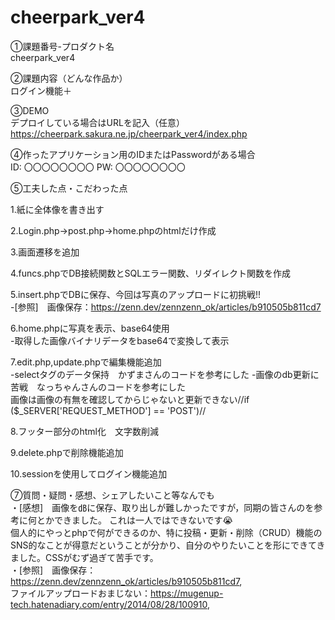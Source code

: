 # cheerpark_ver4  
①課題番号-プロダクト名  
cheerpark_ver4  

②課題内容（どんな作品か）  
ログイン機能＋  

③DEMO  
デプロイしている場合はURLを記入（任意） https://cheerpark.sakura.ne.jp/cheerpark_ver4/index.php  

④作ったアプリケーション用のIDまたはPasswordがある場合    
ID: 〇〇〇〇〇〇〇〇
PW: 〇〇〇〇〇〇〇〇

⑤工夫した点・こだわった点  

1.紙に全体像を書き出す  

2.Login.php→post.php→home.phpのhtmlだけ作成  

3.画面遷移を追加  

4.funcs.phpでDB接続関数とSQLエラー関数、リダイレクト関数を作成  
 
5.insert.phpでDBに保存、今回は写真のアップロードに初挑戦!!  
-[参照]　画像保存：https://zenn.dev/zennzenn_ok/articles/b910505b811cd7  

6.home.phpに写真を表示、base64使用  
-取得した画像バイナリデータをbase64で変換して表示  

7.edit.php,update.phpで編集機能追加  
-selectタグのデータ保持　かずまさんのコードを参考にした
-画像のdb更新に苦戦　なっちゃんさんのコードを参考にした  
画像は画像の有無を確認してからじゃないと更新できない//if ($_SERVER['REQUEST_METHOD'] == 'POST')//  

8.フッター部分のhtml化　文字数削減  

9.delete.phpで削除機能追加  

10.sessionを使用してログイン機能追加  


⑦質問・疑問・感想、シェアしたいこと等なんでも  
・[感想]　画像を㏈に保存、取り出しが難しかったですが，同期の皆さんのを参考に何とかできました。
これは一人ではできないです😭  
個人的にやっとphpで何ができるのか、特に投稿・更新・削除（CRUD）機能のSNS的なことが得意だということが分かり、自分のやりたいことを形にできてきました。CSSがむず過ぎて苦手です。  
・[参照]　画像保存：https://zenn.dev/zennzenn_ok/articles/b910505b811cd7,  
ファイルアップロードおまじない：https://mugenup-tech.hatenadiary.com/entry/2014/08/28/100910,  
